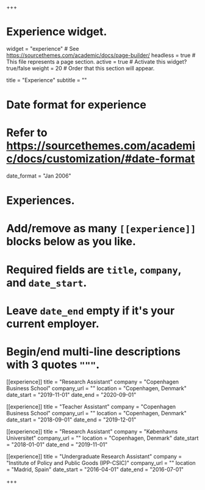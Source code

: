 +++
# Experience widget.
widget = "experience"  # See https://sourcethemes.com/academic/docs/page-builder/
headless = true  # This file represents a page section.
active = true  # Activate this widget? true/false
weight = 20  # Order that this section will appear.

title = "Experience"
subtitle = ""

# Date format for experience
#   Refer to https://sourcethemes.com/academic/docs/customization/#date-format
date_format = "Jan 2006"

# Experiences.
#   Add/remove as many `[[experience]]` blocks below as you like.
#   Required fields are `title`, `company`, and `date_start`.
#   Leave `date_end` empty if it's your current employer.
#   Begin/end multi-line descriptions with 3 quotes `"""`.
[[experience]]
  title = "Research Assistant"
  company = "Copenhagen Business School"
  company_url = ""
  location = "Copenhagen, Denmark"
  date_start = "2019-11-01"
  date_end = "2020-09-01"

[[experience]]
  title = "Teacher Assistant"
  company = "Copenhagen Business School"
  company_url = ""
  location = "Copenhagen, Denmark"
  date_start = "2018-09-01"
  date_end = "2019-12-01"

[[experience]]
  title = "Research Assistant"
  company = "Københavns Universitet"
  company_url = ""
  location = "Copenhagen, Denmark"
  date_start = "2018-01-01"
  date_end = "2019-11-01"

[[experience]]
  title = "Undergraduate Research Assistant"
  company = "Institute of Policy and Public Goods (IPP-CSIC)"
  company_url = ""
  location = "Madrid, Spain"
  date_start = "2016-04-01"
  date_end = "2016-07-01"

+++
